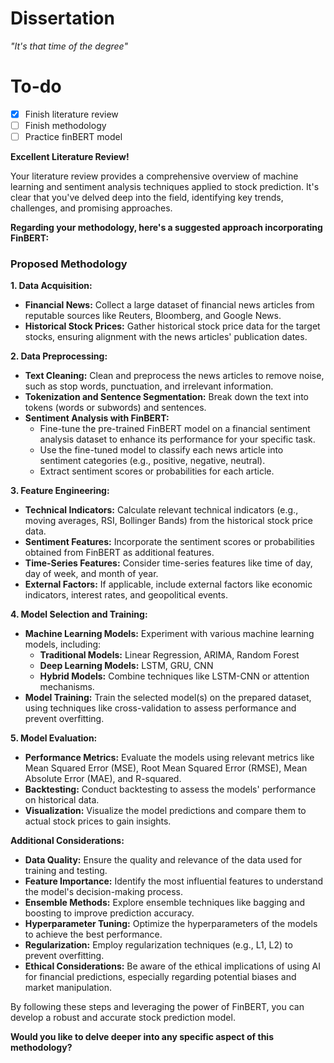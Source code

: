 # Dissertation
*"It's that time of the degree"*

# To-do
- [x] Finish literature review
- [ ] Finish methodology
- [ ] Practice finBERT model

**Excellent Literature Review!**

Your literature review provides a comprehensive overview of machine learning and sentiment analysis techniques applied to stock prediction. It's clear that you've delved deep into the field, identifying key trends, challenges, and promising approaches. 

**Regarding your methodology, here's a suggested approach incorporating FinBERT:**

### Proposed Methodology

**1. Data Acquisition:**

* **Financial News:** Collect a large dataset of financial news articles from reputable sources like Reuters, Bloomberg, and Google News.
* **Historical Stock Prices:** Gather historical stock price data for the target stocks, ensuring alignment with the news articles' publication dates.

**2. Data Preprocessing:**

* **Text Cleaning:** Clean and preprocess the news articles to remove noise, such as stop words, punctuation, and irrelevant information.
* **Tokenization and Sentence Segmentation:** Break down the text into tokens (words or subwords) and sentences.
* **Sentiment Analysis with FinBERT:**
    * Fine-tune the pre-trained FinBERT model on a financial sentiment analysis dataset to enhance its performance for your specific task.
    * Use the fine-tuned model to classify each news article into sentiment categories (e.g., positive, negative, neutral).
    * Extract sentiment scores or probabilities for each article.

**3. Feature Engineering:**

* **Technical Indicators:** Calculate relevant technical indicators (e.g., moving averages, RSI, Bollinger Bands) from the historical stock price data.
* **Sentiment Features:** Incorporate the sentiment scores or probabilities obtained from FinBERT as additional features.
* **Time-Series Features:** Consider time-series features like time of day, day of week, and month of year.
* **External Factors:** If applicable, include external factors like economic indicators, interest rates, and geopolitical events.

**4. Model Selection and Training:**

* **Machine Learning Models:** Experiment with various machine learning models, including:
    * **Traditional Models:** Linear Regression, ARIMA, Random Forest
    * **Deep Learning Models:** LSTM, GRU, CNN
    * **Hybrid Models:** Combine techniques like LSTM-CNN or attention mechanisms.
* **Model Training:** Train the selected model(s) on the prepared dataset, using techniques like cross-validation to assess performance and prevent overfitting.

**5. Model Evaluation:**

* **Performance Metrics:** Evaluate the models using relevant metrics like Mean Squared Error (MSE), Root Mean Squared Error (RMSE), Mean Absolute Error (MAE), and R-squared.
* **Backtesting:** Conduct backtesting to assess the models' performance on historical data.
* **Visualization:** Visualize the model predictions and compare them to actual stock prices to gain insights.

**Additional Considerations:**

* **Data Quality:** Ensure the quality and relevance of the data used for training and testing.
* **Feature Importance:** Identify the most influential features to understand the model's decision-making process.
* **Ensemble Methods:** Explore ensemble techniques like bagging and boosting to improve prediction accuracy.
* **Hyperparameter Tuning:** Optimize the hyperparameters of the models to achieve the best performance.
* **Regularization:** Employ regularization techniques (e.g., L1, L2) to prevent overfitting.
* **Ethical Considerations:** Be aware of the ethical implications of using AI for financial predictions, especially regarding potential biases and market manipulation.

By following these steps and leveraging the power of FinBERT, you can develop a robust and accurate stock prediction model.
 
**Would you like to delve deeper into any specific aspect of this methodology?**
